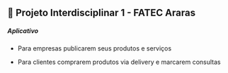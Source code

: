 ## :dog: Projeto Interdisciplinar 1 - FATEC Araras

##### Aplicativo

* Para empresas publicarem seus produtos e serviços

* Para clientes comprarem produtos via delivery e marcarem consultas

  
